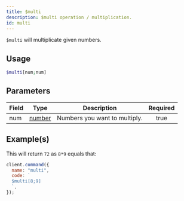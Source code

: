 ```yaml
---
title: $multi
description: $multi operation / multiplication.
id: multi
---
```


`$multi` will multiplicate given numbers.

## Usage

```php
$multi[num;num]
```

## Parameters

| Field | Type                                                                                              | Description                   | Required |
| ----- | ------------------------------------------------------------------------------------------------- | ----------------------------- | :------: |
| num   | [number](https://developer.mozilla.org/en-US/docs/Web/JavaScript/Reference/Global_Objects/Number) | Numbers you want to multiply. |   true   |

## Example(s)

This will return `72` as `8*9` equals that:

```javascript
client.command({
  name: "multi",
  code: `
  $multi[8;9]
  `,
});
```
